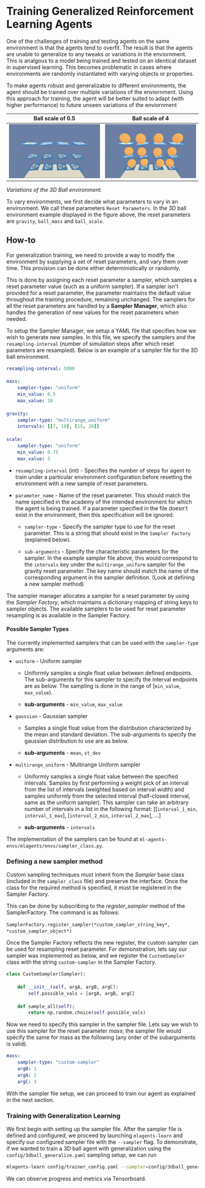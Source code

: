 # Training Generalized Reinforcement Learning Agents

One of the challenges of training and testing agents on the same
environment is that the agents tend to overfit. The result is that the
agents are unable to generalize to any tweaks or variations in the enviornment.
This is analgous to a model being trained and tested on an identical dataset
in supervised learning. This becomes problematic in cases where environments
are randomly instantiated with varying objects or properties. 

To make agents robust and generalizable to different environments, the agent
should be trained over multiple variations of the enviornment. Using this approach
for training, the agent will be better suited to adapt (with higher performance)
to future unseen variations of the enviornment

Ball scale of 0.5          |  Ball scale of 4
:-------------------------:|:-------------------------:
![](images/3dball_small.png)  |  ![](images/3dball_big.png)

_Variations of the 3D Ball environment._

To vary environments, we first decide what parameters to vary in an
environment. We call these parameters `Reset Parameters`. In the 3D ball 
environment example displayed in the figure above, the reset parameters are 
`gravity`, `ball_mass` and `ball_scale`.


## How-to

For generalization training, we need to provide a way to modify the environment 
by supplying a set of reset parameters, and vary them over time. This provision
can be done either deterministically or randomly. 

This is done by assigning each reset parameter a sampler, which samples a reset
parameter value (such as a uniform sampler). If a sampler isn't provided for a
reset parameter, the parameter maintains the default value throughout the 
training procedure, remaining unchanged. The samplers for all the reset parameters 
are handled by a **Sampler Manager**, which also handles the generation of new 
values for the reset parameters when needed. 

To setup the Sampler Manager, we setup a YAML file that specifies how we wish to 
generate new samples. In this file, we specify the samplers and the 
`resampling-interval` (number of simulation steps after which reset parameters are 
resampled). Below is an example of a sampler file for the 3D ball environment.

```yaml
resampling-interval: 5000

mass:
    sampler-type: "uniform"
    min_value: 0.5
    max_value: 10

gravity:
    sampler-type: "multirange_uniform"
    intervals: [[7, 10], [15, 20]]

scale:
    sampler-type: "uniform"
    min_value: 0.75
    max_value: 3

```

* `resampling-interval` (int) - Specifies the number of steps for agent to 
train under a particular environment configuration before resetting the 
environment with a new sample of reset parameters.

* `parameter_name` - Name of the reset parameter. This should match the name 
specified in the academy of the intended environment for which the agent is 
being trained. If a parameter specified in the file doesn't exist in the 
environment, then this specification will be ignored.

    * `sampler-type` - Specify the sampler type to use for the reset parameter. 
    This is a string that should exist in the `Sampler Factory` (explained 
    below).

    * `sub-arguments` - Specify the characteristic parameters for the sampler. 
    In the example sampler file above, this would correspond to the `intervals` 
    key under the `multirange_uniform` sampler for the gravity reset parameter. 
    The key name should match the name of the corresponding argument in the sampler definition. (Look at defining a new sampler method)


The sampler manager allocates a sampler for a reset parameter by using the *Sampler Factory*, which maintains a dictionary mapping of string keys to sampler objects. The available samplers to be used for reset parameter resampling is as available in the Sampler Factory.

#### Possible Sampler Types

The currently implemented samplers that can be used with the `sampler-type` arguments are:

* `uniform` - Uniform sampler
    *   Uniformly samples a single float value between defined endpoints. 
        The sub-arguments for this sampler to specify the interval 
        endpoints are as below. The sampling is done in the range of 
        [`min_value`, `max_value`).

    * **sub-arguments** - `min_value`, `max_value`

* `gaussian` - Gaussian sampler 
    *   Samples a single float value from the distribution characterized by
        the mean and standard deviation. The sub-arguments to specify the 
        gaussian distribution to use are as below.

    * **sub-arguments** - `mean`, `st_dev`

* `multirange_uniform` - Multirange Uniform sampler
    *   Uniformly samples a single float value between the specified intervals. 
        Samples by first performing a weight pick of an interval from the list 
        of intervals (weighted based on interval width) and samples uniformly 
        from the selected interval (half-closed interval, same as the uniform 
        sampler). This sampler can take an arbitrary number of intervals in a 
        list in the following format: 
    [[`interval_1_min`, `interval_1_max`], [`interval_2_min`, `interval_2_max`], ...]
    
    * **sub-arguments** - `intervals`


The implementation of the samplers can be found at `ml-agents-envs/mlagents/envs/sampler_class.py`.

### Defining a new sampler method

Custom sampling techniques must inherit from the *Sampler* base class (included in the `sampler_class` file) and preserve the interface. Once the class for the required method is specified, it must be registered in the Sampler Factory. 

This can be done by subscribing to the *register_sampler* method of the SamplerFactory. The command is as follows:

`SamplerFactory.register_sampler(*custom_sampler_string_key*, *custom_sampler_object*)`

Once the Sampler Factory reflects the new register, the custom sampler can be used for resampling reset parameter. For demonstration, lets say our sampler was implemented as below, and we register the `CustomSampler` class with the string `custom-sampler` in the Sampler Factory.

```python
class CustomSampler(Sampler):

    def __init__(self, argA, argB, argC):
        self.possible_vals = [argA, argB, argC]

    def sample_all(self):
        return np.random.choice(self.possible_vals)
```

Now we need to specify this sampler in the sampler file. Lets say we wish to use this sampler for the reset parameter *mass*; the sampler file would specify the same for mass as the following (any order of the subarguments is valid).

```yaml
mass:
    sampler-type: "custom-sampler"
    argB: 1
    argA: 2
    argC: 3
```

With the sampler file setup, we can proceed to train our agent as explained in the next section.

### Training with Generalization Learning

We first begin with setting up the sampler file. After the sampler file is defined and configured, we proceed by launching `mlagents-learn` and specify our configured sampler file with the `--sampler` flag. To demonstrate, if we wanted to train a 3D ball agent with generalization using the `config/3dball_generalize.yaml` sampling setup, we can run

```sh
mlagents-learn config/trainer_config.yaml --sampler=config/3dball_generalize.yaml --run-id=3D-Ball-generalization --train
```

We can observe progress and metrics via Tensorboard.
